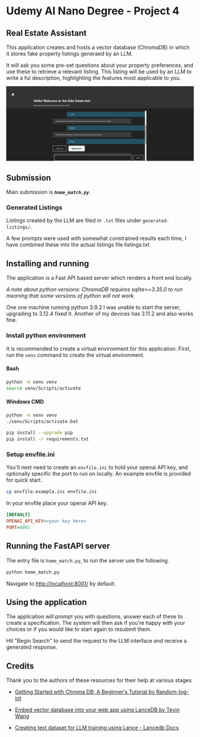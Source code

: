 # Udemy AI Nano Degree - Project 4

## Real Estate Assistant

This application creates and hosts a vector database (ChromaDB) in which it stores fake property listings generaed by an LLM.

It will ask you some pre-set questions about your property preferences, and use these to retrieve a relevant listing. This listing will be used by an LLM to write a ful description, highlighting the features most applicable to you.

![Alt text](./static/img/cover-img.png "application screenshot")

## Submission

Main submission is *__`home_match.py`__*.

### Generated Listings

Listings created by the LLM are filed in `.txt` files under `generated-listings/`.

A few prompts were used with somewhat constrained results each time, I have combined these into the actual listings file listings.txt

## Installing and running

The application is a Fast API based server which renders a front end locally.

*A note about python versions: ChromaDB requires sqlite>=3.35.0 to run meaning that some versions of python will not work.*

One one machine running python 3.9.2 I was unable to start the server, upgrading to 3.12.4 fixed it. Another of my devices has 3.11.2 and also works fine.

### Install python environment

It is recommended to create a virtual environment for this application. First, run the `venv` command to create the virtual environment.

#### Bash

```bash
python -m venv venv
source venv/Scripts/activate
```

#### Windows CMD

```bash
python -m venv venv
./venv/Scripts/activate.bat
```

```bash
pip install --upgrade pip
pip install -r requirements.txt
```

### Setup envfile.ini

You'll next need to create an `envfile.ini` to hold your openai API key, and optionally specific the port to run on locally. An example envfile is provided for quick start.

```bash
cp envfile.example.ini envfile.ini
```

In your envfile place your openai API key.

```ini
[DEFAULT]
OPENAI_API_KEY=<your key here>
PORT=8001
```

## Running the FastAPI server

The entry file is `home_match.py`, to run the server use the following.

```bash
python home_match.py
```

Navigate to [http://localhost:8001/](http://localhost:8001/) by default.

## Using the application

The application will prompt you with questions, answer each of these to create a specification. The system will then ask if you're happy with your choices or if you would like to start again to resubmit them.

Hit "Begin Search" to send the request to the LLM interface and receive a generated response.

## Credits

Thank you to the authors of these resources for their help at various stages

- [Getting Started with Chroma DB: A Beginner’s Tutorial by Random-log-int](https://medium.com/@pierrelouislet/getting-started-with-chroma-db-a-beginners-tutorial-6efa32300902)

- [Embed vector database into your web app using LanceDB by Tevin Wang](https://medium.com/etoai/improving-llm-based-web-applications-with-easy-to-use-and-free-serverless-vector-database-lancedb-254e1442a9b0)

- [Creating text dataset for LLM training using Lance - Lancedb Docs](https://lancedb.github.io/lance/examples/llm_dataset_creation.html)
